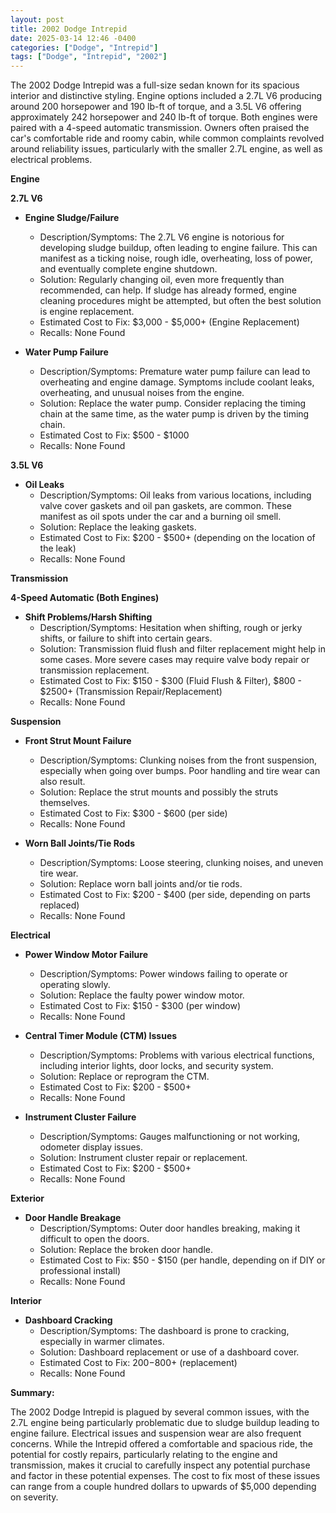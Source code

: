 ```yaml
---
layout: post
title: 2002 Dodge Intrepid
date: 2025-03-14 12:46 -0400
categories: ["Dodge", "Intrepid"]
tags: ["Dodge", "Intrepid", "2002"]
---
```

The 2002 Dodge Intrepid was a full-size sedan known for its spacious interior and distinctive styling. Engine options included a 2.7L V6 producing around 200 horsepower and 190 lb-ft of torque, and a 3.5L V6 offering approximately 242 horsepower and 240 lb-ft of torque. Both engines were paired with a 4-speed automatic transmission. Owners often praised the car's comfortable ride and roomy cabin, while common complaints revolved around reliability issues, particularly with the smaller 2.7L engine, as well as electrical problems.

**Engine**

**2.7L V6**

*   **Engine Sludge/Failure**
    *   Description/Symptoms: The 2.7L V6 engine is notorious for developing sludge buildup, often leading to engine failure. This can manifest as a ticking noise, rough idle, overheating, loss of power, and eventually complete engine shutdown.
    *   Solution: Regularly changing oil, even more frequently than recommended, can help. If sludge has already formed, engine cleaning procedures might be attempted, but often the best solution is engine replacement.
    *   Estimated Cost to Fix: $3,000 - $5,000+ (Engine Replacement)
    * Recalls: None Found

*   **Water Pump Failure**
    *   Description/Symptoms: Premature water pump failure can lead to overheating and engine damage. Symptoms include coolant leaks, overheating, and unusual noises from the engine.
    *   Solution: Replace the water pump. Consider replacing the timing chain at the same time, as the water pump is driven by the timing chain.
    *   Estimated Cost to Fix: $500 - $1000
    * Recalls: None Found

**3.5L V6**

*   **Oil Leaks**
    *   Description/Symptoms: Oil leaks from various locations, including valve cover gaskets and oil pan gaskets, are common. These manifest as oil spots under the car and a burning oil smell.
    *   Solution: Replace the leaking gaskets.
    *   Estimated Cost to Fix: $200 - $500+ (depending on the location of the leak)
    * Recalls: None Found

**Transmission**

**4-Speed Automatic (Both Engines)**

*   **Shift Problems/Harsh Shifting**
    *   Description/Symptoms: Hesitation when shifting, rough or jerky shifts, or failure to shift into certain gears.
    *   Solution: Transmission fluid flush and filter replacement might help in some cases. More severe cases may require valve body repair or transmission replacement.
    *   Estimated Cost to Fix: $150 - $300 (Fluid Flush & Filter), $800 - $2500+ (Transmission Repair/Replacement)
    * Recalls: None Found

**Suspension**

*   **Front Strut Mount Failure**
    *   Description/Symptoms: Clunking noises from the front suspension, especially when going over bumps. Poor handling and tire wear can also result.
    *   Solution: Replace the strut mounts and possibly the struts themselves.
    *   Estimated Cost to Fix: $300 - $600 (per side)
    * Recalls: None Found

*   **Worn Ball Joints/Tie Rods**
    *   Description/Symptoms: Loose steering, clunking noises, and uneven tire wear.
    *   Solution: Replace worn ball joints and/or tie rods.
    *   Estimated Cost to Fix: $200 - $400 (per side, depending on parts replaced)
    * Recalls: None Found

**Electrical**

*   **Power Window Motor Failure**
    *   Description/Symptoms: Power windows failing to operate or operating slowly.
    *   Solution: Replace the faulty power window motor.
    *   Estimated Cost to Fix: $150 - $300 (per window)
    * Recalls: None Found

*   **Central Timer Module (CTM) Issues**
    *   Description/Symptoms: Problems with various electrical functions, including interior lights, door locks, and security system.
    *   Solution: Replace or reprogram the CTM.
    *   Estimated Cost to Fix: $200 - $500+
    * Recalls: None Found

*   **Instrument Cluster Failure**
    *   Description/Symptoms: Gauges malfunctioning or not working, odometer display issues.
    *   Solution: Instrument cluster repair or replacement.
    *   Estimated Cost to Fix: $200 - $500+
    * Recalls: None Found

**Exterior**

*   **Door Handle Breakage**
    *   Description/Symptoms: Outer door handles breaking, making it difficult to open the doors.
    *   Solution: Replace the broken door handle.
    *   Estimated Cost to Fix: $50 - $150 (per handle, depending on if DIY or professional install)
    * Recalls: None Found

**Interior**

*   **Dashboard Cracking**
    *   Description/Symptoms: The dashboard is prone to cracking, especially in warmer climates.
    *   Solution: Dashboard replacement or use of a dashboard cover.
    *   Estimated Cost to Fix: $200-$800+ (replacement)
    * Recalls: None Found

**Summary:**

The 2002 Dodge Intrepid is plagued by several common issues, with the 2.7L engine being particularly problematic due to sludge buildup leading to engine failure. Electrical issues and suspension wear are also frequent concerns. While the Intrepid offered a comfortable and spacious ride, the potential for costly repairs, particularly relating to the engine and transmission, makes it crucial to carefully inspect any potential purchase and factor in these potential expenses. The cost to fix most of these issues can range from a couple hundred dollars to upwards of $5,000 depending on severity.

